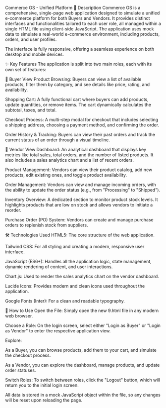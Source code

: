 Commerce OS - Unified Platform
📖 Description
Commerce OS is a comprehensive, single-page web application designed to simulate a unified e-commerce platform for both Buyers and Vendors. It provides distinct interfaces and functionalities tailored to each user role, all managed within a single HTML file using client-side JavaScript. The application uses mock data to simulate a real-world e-commerce environment, including products, orders, and user profiles.

The interface is fully responsive, offering a seamless experience on both desktop and mobile devices.

✨ Key Features
The application is split into two main roles, each with its own set of features:

👤 Buyer View
Product Browsing: Buyers can view a list of available products, filter them by category, and see details like price, rating, and availability.

Shopping Cart: A fully functional cart where buyers can add products, update quantities, or remove items. The cart dynamically calculates the subtotal, taxes, and total.

Checkout Process: A multi-step modal for checkout that includes selecting a shipping address, choosing a payment method, and confirming the order.

Order History & Tracking: Buyers can view their past orders and track the current status of an order through a visual timeline.

💼 Vendor View
Dashboard: An analytical dashboard that displays key metrics like total sales, total orders, and the number of listed products. It also includes a sales analytics chart and a list of recent orders.

Product Management: Vendors can view their product catalog, add new products, edit existing ones, and toggle product availability.

Order Management: Vendors can view and manage incoming orders, with the ability to update the order status (e.g., from "Processing" to "Shipped").

Inventory Overview: A dedicated section to monitor product stock levels. It highlights products that are low on stock and allows vendors to initiate a reorder.

Purchase Order (PO) System: Vendors can create and manage purchase orders to replenish stock from suppliers.

🛠️ Technologies Used
HTML5: The core structure of the web application.

Tailwind CSS: For all styling and creating a modern, responsive user interface.

JavaScript (ES6+): Handles all the application logic, state management, dynamic rendering of content, and user interactions.

Chart.js: Used to render the sales analytics chart on the vendor dashboard.

Lucide Icons: Provides modern and clean icons used throughout the application.

Google Fonts (Inter): For a clean and readable typography.

🚀 How to Use
Open the File: Simply open the new 9.html file in any modern web browser.

Choose a Role: On the login screen, select either "Login as Buyer" or "Login as Vendor" to enter the respective application view.

Explore:

As a Buyer, you can browse products, add them to your cart, and simulate the checkout process.

As a Vendor, you can explore the dashboard, manage products, and update order statuses.

Switch Roles: To switch between roles, click the "Logout" button, which will return you to the initial login screen.

All data is stored in a mock JavaScript object within the file, so any changes will be reset upon reloading the page.

